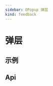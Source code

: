 ```yaml
---
sidebar: OPopup 弹层
kind: feedback
---
```


# 弹层

## 示例

<!-- @usage PopupUsage -->

## Api

<!-- @api OPopup -->
